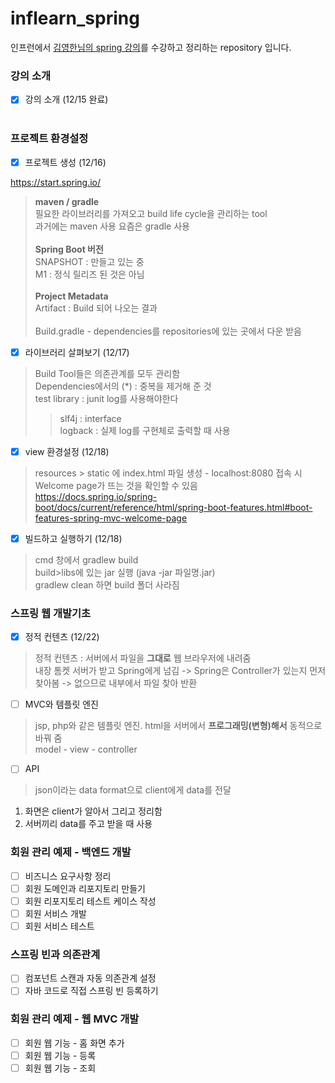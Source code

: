# inflearn_spring
인프런에서 [김영한님의 spring 강의](https://www.inflearn.com/course/%EC%8A%A4%ED%94%84%EB%A7%81-%EC%9E%85%EB%AC%B8-%EC%8A%A4%ED%94%84%EB%A7%81%EB%B6%80%ED%8A%B8)를 수강하고 정리하는 repository 입니다.


### 강의 소개
- [x] 강의 소개 (12/15 완료)<br/><br/>

### 프로젝트 환경설정
- [x] 프로젝트 생성 (12/16)

https://start.spring.io/

> **maven / gradle**<br/>
필요한 라이브러리를 가져오고 build life cycle을 관리하는 tool<br/>
과거에는 maven 사용 요즘은 gradle 사용<br/><br/>
**Spring Boot 버전**<br/>
SNAPSHOT : 만들고 있는 중<br/>
M1 : 정식 릴리즈 된 것은 아님<br/><br/>
**Project Metadata**<br/>
Artifact : Build 되어 나오는 결과<br/><br/>
Build.gradle - dependencies를 repositories에 있는 곳에서 다운 받음



- [x] 라이브러리 살펴보기 (12/17)
> Build Tool들은 의존관계를 모두 관리함<br/>
Dependencies에서의 (*) : 중복을 제거해 준 것<br/>
test library : junit
log를 사용해야한다</br>
>> slf4j : interface</br>
logback : 실제 log를 구현체로 출력할 때 사용

- [x] view 환경설정 (12/18)
> resources > static 에 index.html 파일 생성 - localhost:8080 접속 시 Welcome page가 뜨는 것을 확인할 수 있음<br/>
https://docs.spring.io/spring-boot/docs/current/reference/html/spring-boot-features.html#boot-features-spring-mvc-welcome-page
- [x] 빌드하고 실행하기 (12/18)
> cmd 창에서 gradlew build<br/>
build>libs에 있는 jar 실행 (java -jar 파일명.jar)<br/>
gradlew clean 하면 build 폴더 사라짐

### 스프링 웹 개발기초
- [x] 정적 컨텐츠 (12/22)
> 정적 컨텐츠 : 서버에서 파일을 **그대로** 웹 브라우저에 내려줌<br/>
내장 톰켓 서버가 받고 Spring에게 넘김 -> Spring은 Controller가 있는지 먼저 찾아봄 -> 없으므로 내부에서 파일 찾아 반환
- [ ] MVC와 템플릿 엔진
> jsp, php와 같은 템플릿 엔진. html을 서버에서 **프로그래밍(변형)해서** 동적으로 바꿔 줌<br/>
model - view - controller 
- [ ] API
> json이라는 data format으로 client에게 data를 전달<br/>
1. 화면은 client가 알아서 그리고 정리함<br/>
2. 서버끼리 data를 주고 받을 때 사용

### 회원 관리 예제 - 백엔드 개발
- [ ] 비즈니스 요구사항 정리
- [ ] 회원 도메인과 리포지토리 만들기
- [ ] 회원 리포지토리 테스트 케이스 작성
- [ ] 회원 서비스 개발
- [ ] 회원 서비스 테스트

### 스프링 빈과 의존관계
- [ ] 컴포넌트 스캔과 자동 의존관계 설정
- [ ] 자바 코드로 직접 스프링 빈 등록하기

### 회원 관리 예제 - 웹 MVC 개발
- [ ] 회원 웹 기능 - 홈 화면 추가
- [ ] 회원 웹 기능 - 등록
- [ ] 회원 웹 기능 - 조회
